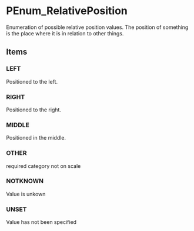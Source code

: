 # PEnum_RelativePosition

Enumeration of possible relative position values. The position of something is the place where it is in relation to other things.
<!-- end of short definition -->

## Items

### LEFT
Positioned to the left.

### RIGHT
Positioned to the right.

### MIDDLE
Positioned in the middle.

### OTHER
required category not on scale

### NOTKNOWN
Value is unkown

### UNSET
Value has not been specified
